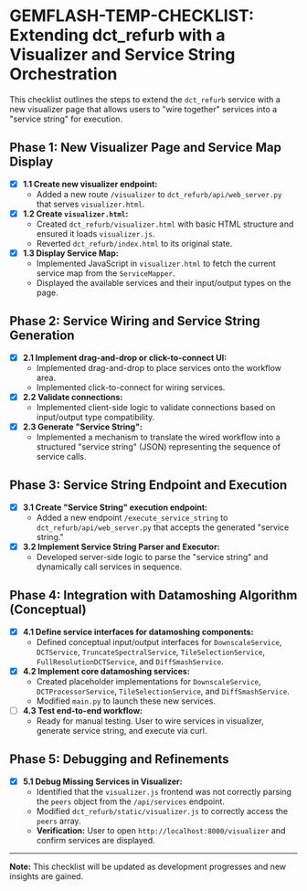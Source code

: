 # GEMFLASH-TEMP-CHECKLIST: Extending dct_refurb with a Visualizer and Service String Orchestration

This checklist outlines the steps to extend the `dct_refurb` service with a new visualizer page that allows users to "wire together" services into a "service string" for execution.

## Phase 1: New Visualizer Page and Service Map Display

- [x] **1.1 Create new visualizer endpoint:**
    - Added a new route `/visualizer` to `dct_refurb/api/web_server.py` that serves `visualizer.html`.
- [x] **1.2 Create `visualizer.html`:**
    - Created `dct_refurb/visualizer.html` with basic HTML structure and ensured it loads `visualizer.js`.
    - Reverted `dct_refurb/index.html` to its original state.
- [x] **1.3 Display Service Map:**
    - Implemented JavaScript in `visualizer.html` to fetch the current service map from the `ServiceMapper`.
    - Displayed the available services and their input/output types on the page.

## Phase 2: Service Wiring and Service String Generation

- [x] **2.1 Implement drag-and-drop or click-to-connect UI:**
    - Implemented drag-and-drop to place services onto the workflow area.
    - Implemented click-to-connect for wiring services.
- [x] **2.2 Validate connections:**
    - Implemented client-side logic to validate connections based on input/output type compatibility.
- [x] **2.3 Generate "Service String":**
    - Implemented a mechanism to translate the wired workflow into a structured "service string" (JSON) representing the sequence of service calls.

## Phase 3: Service String Endpoint and Execution

- [x] **3.1 Create "Service String" execution endpoint:**
    - Added a new endpoint `/execute_service_string` to `dct_refurb/api/web_server.py` that accepts the generated "service string."
- [x] **3.2 Implement Service String Parser and Executor:**
    - Developed server-side logic to parse the "service string" and dynamically call services in sequence.

## Phase 4: Integration with Datamoshing Algorithm (Conceptual)

- [x] **4.1 Define service interfaces for datamoshing components:**
    - Defined conceptual input/output interfaces for `DownscaleService`, `DCTService`, `TruncateSpectralService`, `TileSelectionService`, `FullResolutionDCTService`, and `DiffSmashService`.
- [x] **4.2 Implement core datamoshing services:**
    - Created placeholder implementations for `DownscaleService`, `DCTProcessorService`, `TileSelectionService`, and `DiffSmashService`.
    - Modified `main.py` to launch these new services.
- [ ] **4.3 Test end-to-end workflow:**
    - Ready for manual testing. User to wire services in visualizer, generate service string, and execute via curl.

## Phase 5: Debugging and Refinements

- [x] **5.1 Debug Missing Services in Visualizer:**
    - Identified that the `visualizer.js` frontend was not correctly parsing the `peers` object from the `/api/services` endpoint.
    - Modified `dct_refurb/static/visualizer.js` to correctly access the `peers` array.
    - **Verification:** User to open `http://localhost:8000/visualizer` and confirm services are displayed.

---
**Note:** This checklist will be updated as development progresses and new insights are gained.
